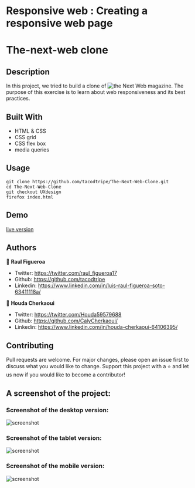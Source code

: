 # Responsive web : Creating a responsive web page
# The-next-web clone


## Description
In this project, we tried to build a clone of ![the Next Web magazine](https://thenextweb.com/). The purpose of this exercise is to learn about web responsiveness and its best practices.


## Built With
- HTML & CSS
- CSS grid
- CSS flex box
- media queries


## Usage
```Git
git clone https://github.com/tacodtripe/The-Next-Web-Clone.git
cd The-Next-Web-Clone
git checkout UXdesign
firefox index.html
```


## Demo

[live version](https://raw.githack.com/tacodtripe/The-Next-Web-Clone/master/index.html)


## Authors

👨 **Raul Figueroa**
- Twitter: https://twitter.com/raul_figueroa17
- Github: https://github.com/tacodtripe
- Linkedin: https://www.linkedin.com/in/luis-raul-figueroa-soto-63411118a/

👩 **Houda Cherkaoui**
- Twitter: https://twitter.com/Houda59579688
- Github: https://github.com/CalyCherkaoui/
- Linkedin: https://www.linkedin.com/in/houda-cherkaoui-64106395/


## Contributing
Pull requests are welcome. For major changes, please open an issue first to discuss what you would like to change.
Support this project with a ⭐️ and let us now if you would like to become a contributor!


## A screenshot of the project:

### Screenshot of the desktop version:

![screenshot](images/Screenshot-desktop.png)

### Screenshot of the tablet version:

![screenshot](images/Screenshot-tablet.png)

### Screenshot of the mobile version:

![screenshot](images/Screenshot-mobile.png)
